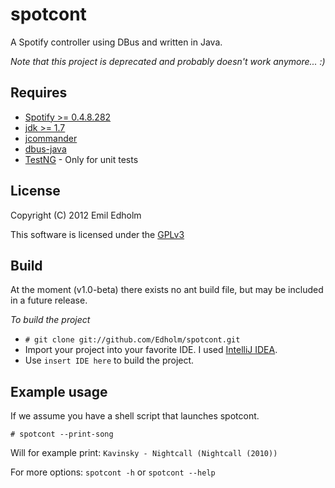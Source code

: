 spotcont
=======
A Spotify controller using DBus and written in Java.

_Note that this project is deprecated and probably doesn't work anymore... :)_

Requires
------------
 * [Spotify >= 0.4.8.282][1]
 * [jdk >= 1.7][2]
 * [jcommander][3]
 * [dbus-java][4]
 * [TestNG][7] - Only for unit tests


License
-----------
Copyright (C) 2012 Emil Edholm 

This software is licensed under the [GPLv3][5]


Build
------
At the moment (v1.0-beta) there exists no ant build file, but may be included in a future release. 

*To build the project*

 * `# git clone git://github.com/Edholm/spotcont.git`
 * Import your project into your favorite IDE. I used [IntelliJ IDEA][6].
 * Use `insert IDE here` to build the project.

Example usage
----------------------
If we assume you have a shell script that launches spotcont.

`# spotcont --print-song`

Will for example print: `Kavinsky - Nightcall (Nightcall (2010))`


For more options:
`spotcont -h` or `spotcont --help`


[1]: http://www.spotify.com/se/download/previews/                        "Spotify preview"
[2]: http://www.oracle.com/technetwork/java/javase/downloads/index.html  "Oracle jdk"
[3]: http://jcommander.org/                                              "jCommander"
[4]: http://dbus.freedesktop.org/doc/dbus-java/                          "dbus-java"
[5]: http://www.gnu.org/licenses/gpl.txt                                 "GPLv3 license"
[6]: http://www.jetbrains.com/idea/                                      "IntelliJ IDEA"
[7]: http://testng.org/                                                  "TestNG"
